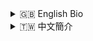 <details>
<summary>🇬🇧 English Bio</summary>

Hi, I'm Chih Wei Su, a Structural Engineer based in Taipei, Taiwan. I'm passionate about leveraging Python for structural analysis, parametric design, and engineering visualization.

* 💼 **LinkedIn:** [Your LinkedIn Profile URL]
* 🚀 **Streamlit Portfolio:** [Your Streamlit Profile URL]
* ☕️ **Support My Work:** [Your Buy Me a Coffee URL]

</details>

<details>
<summary>🇹🇼 中文簡介</summary>

您好，我是蘇智偉，一名來自台北的結構工程師，熱愛運用 Python 進行結構分析、參數化設計與工程視覺化。

* 💼 **LinkedIn:** [您的 LinkedIn 個人檔案連結]
* 🚀 **Streamlit 作品集:** https://share.streamlit.io/user/chihweisu
* ☕️ **支持我的專案:** https://coff.ee/chihweisu

</details>
